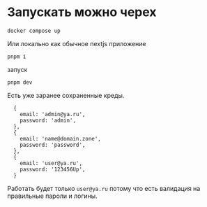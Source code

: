 # Запускать можно черех 
```
docker compose up
```
Или локально как обычное nextjs приложение
```
pnpm i
```
запуск
```
pnpm dev
```

Есть уже заранее сохраненные креды.
```
  {
    email: 'admin@ya.ru',
    password: 'admin',
  },
  {
    email: 'name@domain.zone',
    password: 'password',
  },
  {
    email: 'user@ya.ru',
    password: '123456Up',
  }
```

Работать будет только `user@ya.ru` потому что есть валидация на правильные пароли и логины.
